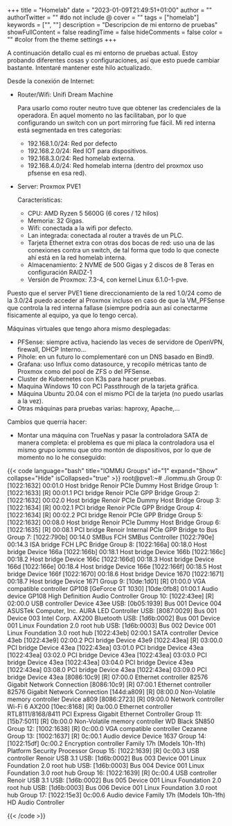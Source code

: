 +++
title = "Homelab"
date = "2023-01-09T21:49:51+01:00"
author = ""
authorTwitter = "" #do not include @
cover = ""
tags = ["homelab"]
keywords = ["", ""]
description = "Descripcion de mi entorno de pruebas"
showFullContent = false
readingTime = false
hideComments = false
color = "" #color from the theme settings
+++

A continuación detallo cual es mi entorno de pruebas actual. Estoy probando diferentes cosas y configuraciones, así que esto puede cambiar bastante. Intentaré mantener este hilo actualizado. 

Desde la conexión de Internet:

- Router/Wifi: Unifi Dream Machine

	Para usarlo como router neutro tuve que obtener las credenciales de la operadora. En aquel momento no las facilitaban, por lo que configurando un switch con un port mirroring fue fácil. Mi red interna está segmentada en tres categorías:

	* 192.168.1.0/24: Red por defecto
	* 192.168.2.0/24: Red IOT para dispositivos.
	* 192.168.3.0/24: Red homelab externa.
	* 192.168.4.0/24: Red homelab interna (dentro del proxmox uso pfsense en esa red).

- Server: Proxmox PVE1

	Características:
	* CPU: AMD Ryzen 5 5600G (6 cores / 12 hilos)
	* Memoria: 32 Gigas.
	* Wifi: conectada a la wifi por defecto.
	* Lan integrada: conectada al router a través de un PLC.
	* Tarjeta Ethernet extra con otras dos bocas de red: uso una de las conexiones contra un switch, de tal forma que todo lo que conecte ahí está en la red homelab interna.
	* Almacenamiento: 2 NVME de 500 Gigas y 2 discos de 8 Teras en configuración RAIDZ-1
	* Versión de Proxmox: 7.3-4, con kernel Linux 6.1.0-1-pve.

Puesto que el server PVE1 tiene direccionamiento de la red 1.0/24 como de la 3.0/24 puedo acceder al Proxmox incluso en caso de que la VM_PFSense que controla la red interna fallase (siempre podría aun así conectarme físicamente al equipo, ya que lo tengo cerca).

Máquinas virtuales que tengo ahora mismo desplegadas:
  - PFSense: siempre activa, haciendo las veces de servidore de OpenVPN, firewall, DHCP Interno...
  - Pihole: en un futuro lo complementaré con un DNS basado en Bind9. 
  - Grafana: uso Influx como datasource, y recopilo métricas tanto de Proxmox como del pool de ZFS o del PFSense.
  - Cluster de Kubernetes con K3s para hacer pruebas.
  - Maquina Windows 10 con PCI Passthrough de la tarjeta gráfica.
  - Máquina Ubuntu 20.04 con el mismo PCI de la tarjeta (no puedo usarlas a la vez).
  - Otras máquinas para pruebas varias: haproxy, Apache,...


Cambios que querría hacer:
- Montar una máquina con TrueNas y pasar la controladora SATA de manera completa: el problema es que mi placa la controladora usa el mismo grupo iommu que otro montón de dispositivos, por lo que de momento no lo he conseguido:

{{< code language="bash" title="IOMMU Groups" id="1" expand="Show" collapse="Hide" isCollapsed="true" >}}
root@pve1:~# ./iommu.sh
Group 0:        [1022:1632]     00:01.0  Host bridge                              Renoir PCIe Dummy Host Bridge
Group 1:        [1022:1633] [R] 00:01.1  PCI bridge                               Renoir PCIe GPP Bridge
Group 2:        [1022:1632]     00:02.0  Host bridge                              Renoir PCIe Dummy Host Bridge
Group 3:        [1022:1634] [R] 00:02.1  PCI bridge                               Renoir PCIe GPP Bridge
Group 4:        [1022:1634] [R] 00:02.2  PCI bridge                               Renoir PCIe GPP Bridge
Group 5:        [1022:1632]     00:08.0  Host bridge                              Renoir PCIe Dummy Host Bridge
Group 6:        [1022:1635] [R] 00:08.1  PCI bridge                               Renoir Internal PCIe GPP Bridge to Bus
Group 7:        [1022:790b]     00:14.0  SMBus                                    FCH SMBus Controller
                [1022:790e]     00:14.3  ISA bridge                               FCH LPC Bridge
Group 8:        [1022:166a]     00:18.0  Host bridge                              Device 166a
                [1022:166b]     00:18.1  Host bridge                              Device 166b
                [1022:166c]     00:18.2  Host bridge                              Device 166c
                [1022:166d]     00:18.3  Host bridge                              Device 166d
                [1022:166e]     00:18.4  Host bridge                              Device 166e
                [1022:166f]     00:18.5  Host bridge                              Device 166f
                [1022:1670]     00:18.6  Host bridge                              Device 1670
                [1022:1671]     00:18.7  Host bridge                              Device 1671
Group 9:        [10de:1d01] [R] 01:00.0  VGA compatible controller                GP108 [GeForce GT 1030]
                [10de:0fb8]     01:00.1  Audio device                             GP108 High Definition Audio Controller
Group 10:       [1022:43ee] [R] 02:00.0  USB controller                           Device 43ee
USB:            [0b05:1939]              Bus 001 Device 004                       ASUSTek Computer, Inc. AURA LED Controller
USB:            [8087:0029]              Bus 001 Device 003                       Intel Corp. AX200 Bluetooth
USB:            [1d6b:0002]              Bus 001 Device 001                       Linux Foundation 2.0 root hub
USB:            [1d6b:0003]              Bus 002 Device 001                       Linux Foundation 3.0 root hub
                [1022:43eb]     02:00.1  SATA controller                          Device 43eb
                [1022:43e9]     02:00.2  PCI bridge                               Device 43e9
                [1022:43ea] [R] 03:00.0  PCI bridge                               Device 43ea
                [1022:43ea]     03:01.0  PCI bridge                               Device 43ea
                [1022:43ea]     03:02.0  PCI bridge                               Device 43ea
                [1022:43ea]     03:03.0  PCI bridge                               Device 43ea
                [1022:43ea]     03:04.0  PCI bridge                               Device 43ea
                [1022:43ea]     03:08.0  PCI bridge                               Device 43ea
                [1022:43ea]     03:09.0  PCI bridge                               Device 43ea
                [8086:10c9] [R] 07:00.0  Ethernet controller                      82576 Gigabit Network Connection
                [8086:10c9] [R] 07:00.1  Ethernet controller                      82576 Gigabit Network Connection
                [144d:a809] [R] 08:00.0  Non-Volatile memory controller           Device a809
                [8086:2723] [R] 09:00.0  Network controller                       Wi-Fi 6 AX200
                [10ec:8168] [R] 0a:00.0  Ethernet controller                      RTL8111/8168/8411 PCI Express Gigabit Ethernet Controller
Group 11:       [15b7:5011] [R] 0b:00.0  Non-Volatile memory controller           WD Black SN850
Group 12:       [1002:1638] [R] 0c:00.0  VGA compatible controller                Cezanne
Group 13:       [1002:1637] [R] 0c:00.1  Audio device                             Device 1637
Group 14:       [1022:15df]     0c:00.2  Encryption controller                    Family 17h (Models 10h-1fh) Platform Security Processor
Group 15:       [1022:1639] [R] 0c:00.3  USB controller                           Renoir USB 3.1
USB:            [1d6b:0002]              Bus 003 Device 001                       Linux Foundation 2.0 root hub
USB:            [1d6b:0003]              Bus 004 Device 001                       Linux Foundation 3.0 root hub
Group 16:       [1022:1639] [R] 0c:00.4  USB controller                           Renoir USB 3.1
USB:            [1d6b:0002]              Bus 005 Device 001                       Linux Foundation 2.0 root hub
USB:            [1d6b:0003]              Bus 006 Device 001                       Linux Foundation 3.0 root hub
Group 17:       [1022:15e3]     0c:00.6  Audio device                             Family 17h (Models 10h-1fh) HD Audio Controller


{{< /code >}}


